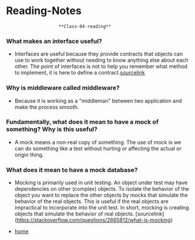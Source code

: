 # Reading-Notes

                        **Class-04-reading**

 ### What makes an interface useful?
  * Interfaces are useful because they provide contracts that objects can use to work together without needing to know anything else about     each other. The point of interfaces is not to help you remember what method to implement, it is here to define a contract.[sourcelink](https://softwareengineering.stackexchange.com/questions/108240/why-are-interfaces-useful)
 ### Why is middleware called middleware?
 * Because it is working as a "middleman" between two application and make the process smooth.
  
 ### Fundamentally, what does it mean to have a mock of something? Why is this useful?
 * A mock means a non-real copy of something. The use of mock is we can do something like a test without hurting or affecting the actual or   origin thing.

 ### What does it mean to have a mock database?
 * Mocking is primarily used in unit testing. An object under test may have dependencies on other (complex) objects. To isolate the behavior   of the object you want to replace the other objects by mocks that simulate the behavior of the real objects. This is useful if the real     objects are impractical to incorporate into the unit test.
  In short, mocking is creating objects that simulate the behavior of real objects. [sourcelink]      (https://stackoverflow.com/questions/2665812/what-is-mocking)

* [home](https://github.com/Eyob1984/reading-notes/blob/master/README.md)
